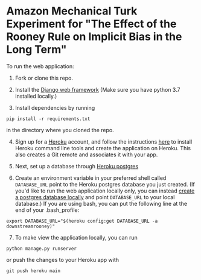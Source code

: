# Amazon Mechanical Turk Experiment for "The Effect of the Rooney Rule on Implicit Bias in the Long Term"

To run the web application:

1. Fork or clone this repo.  

2. Install the [Django web framework](https://docs.djangoproject.com/en/3.1/) (Make sure you have python 3.7 installed locally.)  

3. Install dependencies by running
```
pip install -r requirements.txt
```
in the directory where you cloned the repo.  

4. Sign up for a [Heroku](https://signup.heroku.com/) account, and follow the instructions [here](https://devcenter.heroku.com/articles/getting-started-with-python#set-up) to install Heroku command line tools and create the application on Heroku. This also creates a Git remote and associates it with your app.  

5. Next, set up a database through [Heroku postgres](https://devcenter.heroku.com/articles/heroku-postgresql#provisioning-heroku-postgres)  

6. Create an environment variable in your preferred shell called `DATABASE_URL` point to the Heroku postgres database you just created. (If you'd like to run the web application locally only, you can instead [create a postgres database locally](https://www.postgresql.org/docs/13/tutorial-start.html) and point `DATABASE_URL` to your local database.) If you are using bash, you can put the following line at the end of your .bash_profile:
```
export DATABASE_URL="$(heroku config:get DATABASE_URL -a downstreamrooney)"
```  

7. To make view the application locally, you can run
```
python manage.py runserver
```
or push the changes to your Heroku app with
```
git push heroku main
```

